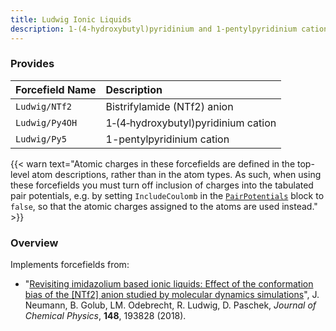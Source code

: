 ```yaml
---
title: Ludwig Ionic Liquids
description: 1‐(4‐hydroxybutyl)pyridinium and 1‐pentylpyridinium cations with NTf2 anion
---
```


### Provides

|Forcefield Name|Description|
|:--------------|:----------|
|`Ludwig/NTf2`|Bistrifylamide (NTf2) anion|
|`Ludwig/Py4OH`|1‐(4‐hydroxybutyl)pyridinium cation|
|`Ludwig/Py5`|1-pentylpyridinium cation|

{{< warn text="Atomic charges in these forcefields are defined in the top-level atom descriptions, rather than in the atom types. As such, when using these forcefields you must turn off inclusion of charges into the tabulated pair potentials, e.g. by setting `IncludeCoulomb` in the [`PairPotentials`](/docs/inputfile/pairpotentialsblock/) block to `false`, so that the atomic charges assigned to the atoms are used instead." >}}

### Overview

Implements forcefields from:

- "[Revisiting imidazolium based ionic liquids: Effect of the conformation bias of the [NTf2] anion studied by molecular dynamics simulations](http://doi.org/10.1063/1.5013096)", J. Neumann, B. Golub, LM. Odebrecht, R. Ludwig, D. Paschek, _Journal of Chemical Physics_, **148**, 193828 (2018).
